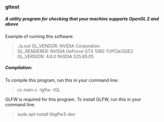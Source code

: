 ### gltest
##### A utility program for checking that your machine supports OpenGL 2 and above

Example of running this software:
>./a.out
>GL_VENDOR: NVIDIA Corporation  
>GL_RENDERER: NVIDIA GeForce GTX 1080 Ti/PCIe/SSE2  
>GL_VERSION: 4.6.0 NVIDIA 525.85.05  

##### Compilation:
To compile this program, run this in your command line:
>cc main.c -lglfw -lGL

GLFW is required for this program. To install GLFW, run this in your command line:
>sudo apt install libglfw3-dev
